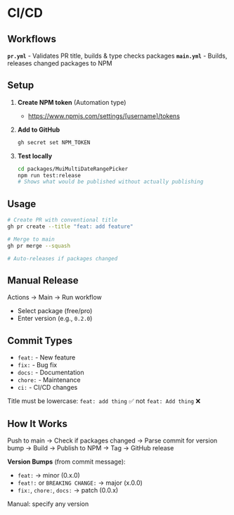 # CI/CD

## Workflows

**`pr.yml`** - Validates PR title, builds & type checks packages
**`main.yml`** - Builds, releases changed packages to NPM

## Setup

1. **Create NPM token** (Automation type)
   - https://www.npmjs.com/settings/[username]/tokens

2. **Add to GitHub**
   ```bash
   gh secret set NPM_TOKEN
   ```

3. **Test locally**
   ```bash
   cd packages/MuiMultiDateRangePicker
   npm run test:release
   # Shows what would be published without actually publishing
   ```

## Usage

```bash
# Create PR with conventional title
gh pr create --title "feat: add feature"

# Merge to main
gh pr merge --squash

# Auto-releases if packages changed
```

## Manual Release

Actions → Main → Run workflow
- Select package (free/pro)
- Enter version (e.g., `0.2.0`)

## Commit Types

- `feat:` - New feature
- `fix:` - Bug fix
- `docs:` - Documentation
- `chore:` - Maintenance
- `ci:` - CI/CD changes

Title must be lowercase: `feat: add thing` ✅ not `feat: Add thing` ❌

## How It Works

Push to main → Check if packages changed → Parse commit for version bump → Build → Publish to NPM → Tag → GitHub release

**Version Bumps** (from commit message):
- `feat:` → minor (0.x.0)
- `feat!:` or `BREAKING CHANGE:` → major (x.0.0)
- `fix:`, `chore:`, `docs:` → patch (0.0.x)

Manual: specify any version
